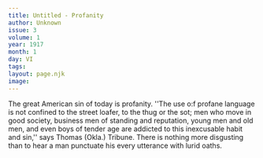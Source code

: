 ```yaml
---
title: Untitled - Profanity
author: Unknown
issue: 3
volume: 1
year: 1917
month: 1
day: VI
tags:
layout: page.njk
image:
---
```

The great American sin of today is profanity. ''The use o:f profane language is not confined to the street loafer, to the thug or the sot; men who move in good society, business men of standing and reputation, young men and old men, and even boys of tender age are addicted to this inexcusable habit and sin,'' says Thomas (Okla.) Tribune. There is nothing more disgusting than to hear a man punctuate his every utterance with lurid oaths.   
